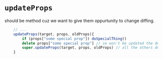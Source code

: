 
`updateProps` 
=============
should be method cuz we want to give them oppurtunity to change diffing. 
```js
	// ...
	updateProps(target, props, oldProps){
		if (props["some special prop"]) doSpecialThing()
		delete props["some special prop"] // so won't be updated the default way
		super.updateProps(target, props, oldProps) // all the others default way
	}

```